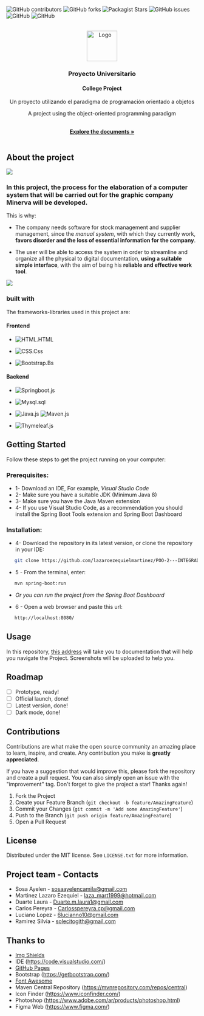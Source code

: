 ![GitHub contributors](https://img.shields.io/github/contributors/lazaroezequielmartinez/POO-2---INTEGRADOR?style=for-the-badge)
![GitHub forks](https://img.shields.io/github/forks/lazaroezequielmartinez/POO-2---INTEGRADOR?style=for-the-badge)
![Packagist Stars](https://img.shields.io/packagist/stars/lazaroezequielmartinez/POO-2---INTEGRADOR?style=for-the-badge)
![GitHub issues](https://img.shields.io/github/issues/lazaroezequielmartinez/POO-2---INTEGRADOR?style=for-the-badge)
![GitHub](https://img.shields.io/github/license/lazaroezequielmartinez/POO-2---INTEGRADOR?color=DF7A00&style=for-the-badge)
![GitHub](https://img.shields.io/badge/LinkedIn-0077B5?style=for-the-badge&logo=linkedin&logoColor=white)

<!-- PROJECT LOGO -->
<br />
<div align="center">
  <a href="https://github.com/lazaroezequielmartinez/POO-2---INTEGRADOR/blob/main/Imagenes/669948_html_code_coding_programming_web_icon.png">
    <img src="https://github.com/lazaroezequielmartinez/POO-2---INTEGRADOR/blob/main/Imagenes/669948_html_code_coding_programming_web_icon.png" alt="Logo" width="80" height="80">
  </a>

  <h3 align="center">Proyecto Universitario</h3>
  <h4 align="center">College Project</h4>

  <p align="center">  
    Un proyecto utilizando el paradigma de programación orientado a objetos
    <p align="center">A project using the object-oriented programming paradigm</p>
    <br />
    <a href="https://github.com/lazaroezequielmartinez/POO-2---INTEGRADOR"><strong>Explore the documents »</strong></a>
    <br />
    <br />
  </p>
</div>

## About the project

<img src= "https://github.com/lazaroezequielmartinez/POO-2---INTEGRADOR/blob/main/Imagenes/Portada.jpg">

### In this project, the process for the elaboration of a computer system that will be carried out for the graphic company Minerva will be developed.

This is why:

* The company needs software for stock management and supplier management, since the *manual system*, with which they currently work, **favors disorder and the loss of essential information for the company**.

* The user will be able to access the system in order to streamline and organize all the physical to digital documentation, **using a suitable simple interface**, with the aim of being his **reliable and effective work tool**.

<img src="https://github.com/lazaroezequielmartinez/POO-2---INTEGRADOR/blob/main/Imagenes/Portada1.jpg">

### built with

The frameworks-libraries used in this project are: 

#### Frontend

* ![HTML.HTML]

* ![CSS.Css]

* ![Bootstrap.Bs]

#### Backend

* ![Springboot.js]

* ![Mysql.sql]

* ![Java.js]  ![Maven.js] 
  
* ![Thymeleaf.js]

## Getting Started

Follow these steps to get the project running on your computer:

### Prerequisites:

* 1- Download an IDE, For example, *Visual Studio Code*
* 2- Make sure you have a suitable JDK (Minimum Java 8)
* 3- Make sure you have the Java Maven extension
* 4- If you use Visual Studio Code, as a recommendation you should install the Spring Boot Tools extension and Spring Boot Dashboard

### Installation:

* 4- Download the repository in its latest version, or
clone the repository in your IDE: 

```sh
   git clone https://github.com/lazaroezequielmartinez/POO-2---INTEGRADOR
   ```

* 5 - From the terminal, enter:

```sh
   mvn spring-boot:run
   ```
*  *Or you can run the project from the Spring Boot Dashboard*

* 6 - Open a web browser and paste this url:

```sh
   http://localhost:8080/
   ```

## Usage

In this repository, [this address](https://github.com/lazaroezequielmartinez/POO-2---INTEGRADOR/tree/main/.test/.idea) will take you to documentation that will help you navigate the Project. Screenshots will be uploaded to help you.

## Roadmap

- [ ] Prototype, ready!
- [ ] Official launch, done!
- [ ] Latest version, done!
- [ ] Dark mode, done!

## Contributions

Contributions are what make the open source community an amazing place to learn, inspire, and create. Any contribution you make is **greatly appreciated**.

If you have a suggestion that would improve this, please fork the repository and create a pull request. You can also simply open an issue with the "improvement" tag.
Don't forget to give the project a star! Thanks again!

1. Fork the Project
2. Create your Feature Branch (`git checkout -b feature/AmazingFeature`)
3. Commit your Changes (`git commit -m 'Add some AmazingFeature'`)
4. Push to the Branch (`git push origin feature/AmazingFeature`)
5. Open a Pull Request

## License

Distributed under the MIT license. See `LICENSE.txt` for more information.

## Project team - Contacts

- Sosa Ayelen - sosaayelencamila@gmail.com
- Martinez Lazaro Ezequiel - laza_mart1999@hotmail.com 
- Duarte Laura - Duarte.m.laura1@gmail.com
- Carlos Pereyra - Carlosspereyra.cp@gmail.com
- Luciano Lopez - 6lucianno10@gmail.com
- Ramirez Silvia - solecitogith@gmail.com

## Thanks to

* [Img Shields](https://shields.io)
* IDE (https://code.visualstudio.com/)
* [GitHub Pages](https://pages.github.com)
* Bootstrap (https://getbootstrap.com/)
* [Font Awesome](https://fontawesome.com)
* Maven Central Repository (https://mvnrepository.com/repos/central)
* Icon Finder (https://www.iconfinder.com/)
* Photoshop (https://www.adobe.com/ar/products/photoshop.html)
* Figma Web (https://www.figma.com/)


[Thymeleaf.js]: https://img.shields.io/badge/Thymeleaf-007918?style=for-the-badge&logo=thymeleaf

[Springboot.js]: https://img.shields.io/badge/Springboot-green?style=for-the-badge&logo=Spring

[HTML.html]: https://img.shields.io/badge/HTML-orange?style=for-the-badge&logo=html5

[CSS.Css]:https://img.shields.io/badge/CSS-blue?style=for-the-badge&logo=css3

[Bootstrap.Bs]:https://img.shields.io/badge/bootstrap-4D026A?style=for-the-badge&logo=bootstrap

[Mysql.sql]:https://img.shields.io/badge/MySql-BF8800?style=for-the-badge&logo=mysql

[java.js]:https://img.shields.io/badge/JAVA-BF8800?style=for-the-badge&logo=java

[Maven.js]:https://img.shields.io/badge/Maven-FE2358?style=for-the-badge&logo=apachemaven
